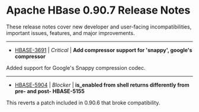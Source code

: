 
<!---
# Licensed to the Apache Software Foundation (ASF) under one
# or more contributor license agreements.  See the NOTICE file
# distributed with this work for additional information
# regarding copyright ownership.  The ASF licenses this file
# to you under the Apache License, Version 2.0 (the
# "License"); you may not use this file except in compliance
# with the License.  You may obtain a copy of the License at
#
#     http://www.apache.org/licenses/LICENSE-2.0
#
# Unless required by applicable law or agreed to in writing, software
# distributed under the License is distributed on an "AS IS" BASIS,
# WITHOUT WARRANTIES OR CONDITIONS OF ANY KIND, either express or implied.
# See the License for the specific language governing permissions and
# limitations under the License.
-->
# Apache HBase  0.90.7 Release Notes

These release notes cover new developer and user-facing incompatibilities, important issues, features, and major improvements.


---

* [HBASE-3691](https://issues.apache.org/jira/browse/HBASE-3691) | *Critical* | **Add compressor support for 'snappy', google's compressor**

Added support for Google's Snappy compression codec.


---

* [HBASE-5904](https://issues.apache.org/jira/browse/HBASE-5904) | *Blocker* | **is\_enabled from shell returns differently from pre- and post- HBASE-5155**

This reverts a patch included in 0.90.6 that broke compatibility.



